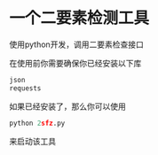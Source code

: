 # 一个二要素检测工具

使用python开发，调用二要素检查接口

在使用前你需要确保你已经安装以下库

```python
json
requests
```

如果已经安装了，那么你可以使用
```python
python 2sfz.py
```
来启动该工具

